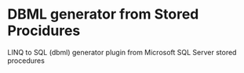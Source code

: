 # DBML generator from Stored Procidures
LINQ to SQL (dbml) generator plugin from Microsoft SQL Server stored procedures